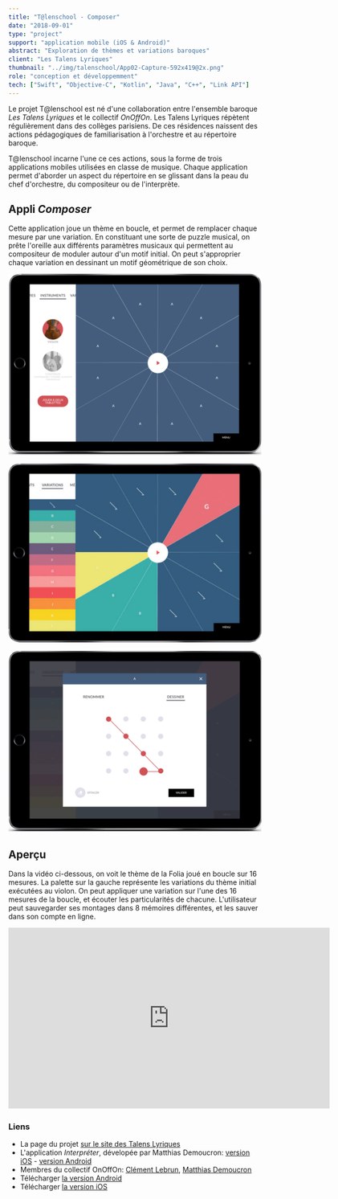 ```yaml
---
title: "T@lenschool - Composer"
date: "2018-09-01"
type: "project"
support: "application mobile (iOS & Android)"
abstract: "Exploration de thèmes et variations baroques"
client: "Les Talens Lyriques"
thumbnail: "../img/talenschool/App02-Capture-592x419@2x.png"
role: "conception et développemment"
tech: ["Swift", "Objective-C", "Kotlin", "Java", "C++", "Link API"]
---
```


Le projet T@lenschool est né d'une collaboration entre l'ensemble baroque *Les Talens Lyriques* et le collectif *OnOffOn*. Les Talens Lyriques répètent régulièrement dans des collèges parisiens. De ces résidences naissent des actions pédagogiques de familiarisation à l'orchestre et au répertoire baroque. 


T@lenschool incarne l'une ce ces actions, sous la forme de trois applications mobiles utilisées en classe de musique. Chaque application permet d'aborder un aspect du répertoire en se glissant dans la peau du chef d'orchestre, du compositeur ou de l'interprète.

## Appli *Composer*

Cette application joue un thème en boucle, et permet de remplacer chaque mesure par une variation. En constituant une sorte de puzzle musical, on prête l'oreille aux différents paramètres musicaux qui permettent au compositeur de moduler autour d'un motif initial.  On peut s'approprier chaque variation en dessinant un motif géométrique de son choix.

![Composer](../img/talenschool/at2_instruments.png)

![Composer](../img/talenschool/App02-Capture-592x419@2x.png)

![Composer](../img/talenschool/at2_dessin.png)

## Aperçu

Dans la vidéo ci-dessous, on voit le thème de la Folia joué en boucle sur 16 mesures. La palette sur la gauche représente les variations du thème initial exécutées au violon. On peut appliquer une variation sur l'une des 16 mesures de la boucle, et écouter les particularités de chacune. L'utilisateur peut sauvegarder ses montages dans 8 mémoires différentes, et les sauver dans son compte en ligne.

<div class="iframe-container">
<iframe src="https://player.vimeo.com/video/338895848" width="640" height="360" frameborder="0" allow="autoplay; fullscreen" allowfullscreen></iframe>
</div>





### Liens

- La page du projet [sur le site des Talens Lyriques](https://www.lestalenslyriques.com/applis-talenschool/)
- L'application *Interpréter*, dévelopée par Matthias Demoucron: [version iOS](https://itunes.apple.com/fr/app/interpr%C3%A9ter/id1230873613?mt=8) - [version Android](https://play.google.com/store/apps/details?id=com.onoffon.talenschool.atelier3)
- Membres du collectif OnOffOn: [Clément Lebrun](http://www.clementlebrun.com/), [Matthias Demoucron](http://www.fingerfiddleapp.com/)
- Télécharger [la version Android](https://play.google.com/store/apps/details?id=com.onoffon.talenschool.atelier2&pcampaignid=MKT-Other-global-all-co-prtnr-py-PartBadge-Mar2515-1)
- Télécharger [la version iOS](https://itunes.apple.com/fr/app/composer/id1233184310)

